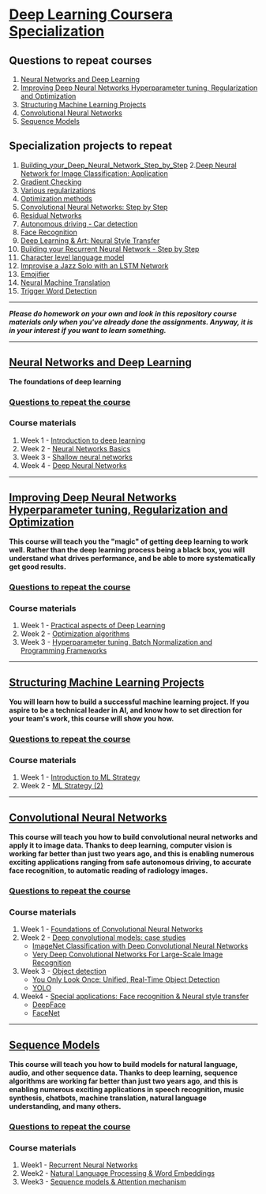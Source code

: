 # [Deep Learning Coursera Specialization](https://www.coursera.org/specializations/deep-learning)

## Questions to repeat courses
1. [Neural Networks and Deep Learning](https://github.com/OzmundSedler/Deep-Learning-Coursera/blob/master/1%20Neural%20Networks%20and%20Deep%20Learning/Questions.md)
2. [Improving Deep Neural Networks Hyperparameter tuning, Regularization and Optimization](https://github.com/OzmundSedler/Deep-Learning-Coursera/blob/master/2%20Improving%20Deep%20Neural%20Networks%20Hyperparameter%20tuning%2C%20Regularization%20and%20Optimization/Questions.md)
3. [Structuring Machine Learning Projects](https://github.com/OzmundSedler/Deep-Learning-Coursera/blob/master/3%20Structuring%20Machine%20Learning%20Projects/Questions.md)
4. [Convolutional Neural Networks](https://github.com/OzmundSedler/Deep-Learning-Coursera/blob/master/4%20Convolutional%20Neural%20Networks/Questions.md)
5. [Sequence Models](https://github.com/OzmundSedler/Deep-Learning-Coursera/blob/master/5%20Sequence%20Models/Questions.md)

## Specialization projects to repeat
1. [Building_your_Deep_Neural_Network_Step_by_Step](https://github.com/OzmundSedler/Deep-Learning-Coursera/blob/master/1%20Neural%20Networks%20and%20Deep%20Learning/week%204/Building_your_Deep_Neural_Network_Step_by_Step_v8a.ipynb)
2.[Deep Neural Network for Image Classification: Application](https://github.com/OzmundSedler/Deep-Learning-Coursera/blob/master/1%20Neural%20Networks%20and%20Deep%20Learning/week%204/Deep%2BNeural%2BNetwork%2B-%2BApplication%2Bv8.ipynb)
3. [Gradient Checking](https://github.com/OzmundSedler/Deep-Learning-Coursera/blob/master/2%20Improving%20Deep%20Neural%20Networks%20Hyperparameter%20tuning%2C%20Regularization%20and%20Optimization/week%201/Gradient%2BChecking%2Bv1.ipynb)
4. [Various regularizations](https://github.com/OzmundSedler/Deep-Learning-Coursera/blob/master/2%20Improving%20Deep%20Neural%20Networks%20Hyperparameter%20tuning%2C%20Regularization%20and%20Optimization/week%201/Regularization_v2a.ipynb)
5. [Optimization methods](https://github.com/OzmundSedler/Deep-Learning-Coursera/blob/master/2%20Improving%20Deep%20Neural%20Networks%20Hyperparameter%20tuning%2C%20Regularization%20and%20Optimization/week%202/Optimization_methods_v1b.ipynb)
6. [Convolutional Neural Networks: Step by Step](https://github.com/OzmundSedler/Deep-Learning-Coursera/blob/master/4%20Convolutional%20Neural%20Networks/Week%201/Convolution_model_Step_by_Step_v2a.ipynb)
7. [Residual Networks](https://github.com/OzmundSedler/Deep-Learning-Coursera/blob/master/4%20Convolutional%20Neural%20Networks/Week%202/ResNets/Residual_Networks_v2a.ipynb)
8. [Autonomous driving - Car detection](https://github.com/OzmundSedler/Deep-Learning-Coursera/blob/master/4%20Convolutional%20Neural%20Networks/Week%203/Car%20detection%20for%20Autonomous%20Driving/Autonomous_driving_application_Car_detection_v3a.ipynb)
9. [Face Recognition](https://github.com/OzmundSedler/Deep-Learning-Coursera/blob/master/4%20Convolutional%20Neural%20Networks/Week%204/Face%20Recognition/Face_Recognition_v3a.ipynb)
10. [Deep Learning & Art: Neural Style Transfer](https://github.com/OzmundSedler/Deep-Learning-Coursera/blob/master/4%20Convolutional%20Neural%20Networks/Week%204/Neural%20Style%20Transfer/Art_Generation_with_Neural_Style_Transfer_v3a.ipynb)
11. [Building your Recurrent Neural Network - Step by Step](https://github.com/OzmundSedler/Deep-Learning-Coursera/blob/master/5%20Sequence%20Models/week%201/Building%20a%20RNN/Building_a_Recurrent_Neural_Network_Step_by_Step_v3a.ipynb)
12. [Character level language model](https://github.com/OzmundSedler/Deep-Learning-Coursera/blob/master/5%20Sequence%20Models/week%201/Dinosaur%20Island%20-%20Character-level%20language%20model/Dinosaurus_Island_Character_level_language_model_final_v3a.ipynb)
13. [Improvise a Jazz Solo with an LSTM Network](https://github.com/OzmundSedler/Deep-Learning-Coursera/blob/master/5%20Sequence%20Models/week%201/Jazz%20improvization%20with%20LSTM/Improvise_a_Jazz_Solo_with_an_LSTM_Network_v3a.ipynb)
14. [Emojifier](https://github.com/OzmundSedler/Deep-Learning-Coursera/blob/master/5%20Sequence%20Models/week%202/Emojify/Emojify_v2a.ipynb)
15. [Neural Machine Translation](https://github.com/OzmundSedler/Deep-Learning-Coursera/blob/master/5%20Sequence%20Models/week%203/Machine%20Translation/Neural_machine_translation_with_attention_v4a.ipynb)
16. [Trigger Word Detection](https://github.com/OzmundSedler/Deep-Learning-Coursera/blob/master/5%20Sequence%20Models/week%203/Trigger%20word%20detection/Trigger_word_detection_v1a.ipynb)

___
***Please do homework on your own and look in this repository course materials only when you've already done the assignments. Anyway, it is in your interest if you want to learn something.***
___

 ## [Neural Networks and Deep Learning](https://github.com/OzmundSedler/Deep-Learning-Coursera/tree/master/1%20Neural%20Networks%20and%20Deep%20Learning)
**The foundations of deep learning**
 
### [Questions to repeat the course](https://github.com/OzmundSedler/Deep-Learning-Coursera/tree/master/1%20Neural%20Networks%20and%20Deep%20Learning)

### Course materials
1. Week 1 - [Introduction to deep learning](https://github.com/OzmundSedler/Deep-Learning-Coursera/tree/master/1%20Neural%20Networks%20and%20Deep%20Learning/week%201)
2. Week 2 - [Neural Networks Basics](https://github.com/OzmundSedler/Deep-Learning-Coursera/tree/master/1%20Neural%20Networks%20and%20Deep%20Learning/week%202)
3. Week 3 - [Shallow neural networks](https://github.com/OzmundSedler/Deep-Learning-Coursera/tree/master/1%20Neural%20Networks%20and%20Deep%20Learning/week%203)
4. Week 4 - [Deep Neural Networks](https://github.com/OzmundSedler/Deep-Learning-Coursera/tree/master/1%20Neural%20Networks%20and%20Deep%20Learning/week%204)

___

## [Improving Deep Neural Networks Hyperparameter tuning, Regularization and Optimization](https://github.com/OzmundSedler/Deep-Learning-Coursera/tree/master/2%20Improving%20Deep%20Neural%20Networks%20Hyperparameter%20tuning%2C%20Regularization%20and%20Optimization)
**This course will teach you the "magic" of getting deep learning to work well. Rather than the deep learning process being a black box, you will understand what drives performance, and be able to more systematically get good results.**

### [Questions to repeat the course](https://github.com/OzmundSedler/Deep-Learning-Coursera/blob/master/2%20Improving%20Deep%20Neural%20Networks%20Hyperparameter%20tuning%2C%20Regularization%20and%20Optimization/Questions.md)

### Course materials
1. Week 1 - [Practical aspects of Deep Learning](https://github.com/OzmundSedler/Deep-Learning-Coursera/tree/master/2%20Improving%20Deep%20Neural%20Networks%20Hyperparameter%20tuning%2C%20Regularization%20and%20Optimization/week%201)
2. Week 2 - [Optimization algorithms](https://github.com/OzmundSedler/Deep-Learning-Coursera/tree/master/2%20Improving%20Deep%20Neural%20Networks%20Hyperparameter%20tuning%2C%20Regularization%20and%20Optimization/week%202)
3. Week 3 - [Hyperparameter tuning, Batch Normalization and Programming Frameworks](https://github.com/OzmundSedler/Deep-Learning-Coursera/tree/master/2%20Improving%20Deep%20Neural%20Networks%20Hyperparameter%20tuning%2C%20Regularization%20and%20Optimization/week%203)
___

## [Structuring Machine Learning Projects](https://github.com/OzmundSedler/Deep-Learning-Coursera/tree/master/3%20Structuring%20Machine%20Learning%20Projects)
**You will learn how to build a successful machine learning project. If you aspire to be a technical leader in AI, and know how to set direction for your team's work, this course will show you how.**

### [Questions to repeat the course](https://github.com/OzmundSedler/Deep-Learning-Coursera/blob/master/3%20Structuring%20Machine%20Learning%20Projects/Questions.md)

### Course materials
1. Week 1 - [Introduction to ML Strategy](https://github.com/OzmundSedler/Deep-Learning-Coursera/blob/master/3%20Structuring%20Machine%20Learning%20Projects/Week%201%20Quiz.md)
2. Week 2 - [ML Strategy (2)](https://github.com/OzmundSedler/Deep-Learning-Coursera/blob/master/3%20Structuring%20Machine%20Learning%20Projects/Week%202%20Quiz.md)

___

 ## [Convolutional Neural Networks](https://github.com/OzmundSedler/Deep-Learning-Coursera/tree/master/4%20Convolutional%20Neural%20Networks)
**This course will teach you how to build convolutional neural networks and apply it to image data. Thanks to deep learning, computer vision is working far better than just two years ago, and this is enabling numerous exciting applications ranging from safe autonomous driving, to accurate face recognition, to automatic reading of radiology images.**
 
### [Questions to repeat the course](https://github.com/OzmundSedler/Deep-Learning-Coursera/blob/master/4%20Convolutional%20Neural%20Networks/Questions.md)
 
### Course materials
1. Week 1 - [Foundations of Convolutional Neural Networks](https://github.com/OzmundSedler/Deep-Learning-Coursera/tree/master/4%20Convolutional%20Neural%20Networks/Week%201)
2. Week 2 - [Deep convolutional models: case studies](https://github.com/OzmundSedler/Deep-Learning-Coursera/tree/master/4%20Convolutional%20Neural%20Networks/Week%202)
    - [ImageNet Classification with Deep Convolutional
Neural Networks](https://papers.nips.cc/paper/4824-imagenet-classification-with-deep-convolutional-neural-networks.pdf)
    - [Very Deep Convolutional Networks For Large-Scale Image Recognition](https://arxiv.org/pdf/1409.1556.pdf)
3. Week 3 - [Object detection](https://github.com/OzmundSedler/Deep-Learning-Coursera/tree/master/4%20Convolutional%20Neural%20Networks/Week%203)
    - [You Only Look Once: Unified, Real-Time Object Detection](https://arxiv.org/pdf/1506.02640.pdf)
    - [YOLO](https://arxiv.org/pdf/1612.08242.pdf)
4. Week4 - [Special applications: Face recognition & Neural style transfer](https://github.com/OzmundSedler/Deep-Learning-Coursera/tree/master/4%20Convolutional%20Neural%20Networks/Week%204)
    - [DeepFace](https://www.cs.toronto.edu/~ranzato/publications/taigman_cvpr14.pdf)
    - [FaceNet](https://www.cv-foundation.org/openaccess/content_cvpr_2015/papers/Schroff_FaceNet_A_Unified_2015_CVPR_paper.pdf)
 
___

 ## [Sequence Models](https://github.com/OzmundSedler/Deep-Learning-Coursera/tree/master/5%20Sequence%20Models)
 **This course will teach you how to build models for natural language, audio, and other sequence data. Thanks to deep learning, sequence algorithms are working far better than just two years ago, and this is enabling numerous exciting applications in speech recognition, music synthesis, chatbots, machine translation, natural language understanding, and many others.**
 
 ### [Questions to repeat the course](https://github.com/OzmundSedler/Deep-Learning-Coursera/blob/master/4%20Convolutional%20Neural%20Networks/Questions.md)

### Course materials
 1. Week1 - [Recurrent Neural Networks](https://github.com/enggen/Deep-Learning-Coursera/tree/master/Sequence%20Models/Week1)
 2. Week2 - [Natural Language Processing & Word Embeddings](https://github.com/enggen/Deep-Learning-Coursera/tree/master/Sequence%20Models/Week2)
 3. Week3 - [Sequence models & Attention mechanism](https://github.com/enggen/Deep-Learning-Coursera/tree/master/Sequence%20Models/Week3)
